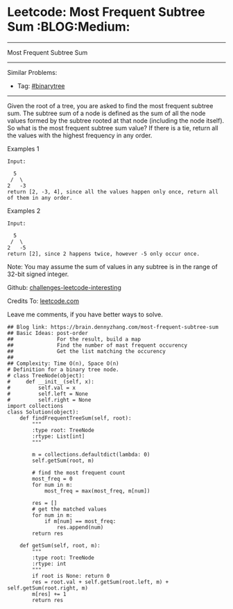 # Leetcode: Most Frequent Subtree Sum     :BLOG:Medium:


---

Most Frequent Subtree Sum  

---

Similar Problems:  
-   Tag: [#binarytree](https://brain.dennyzhang.com/tag/binarytree)

---

Given the root of a tree, you are asked to find the most frequent subtree sum. The subtree sum of a node is defined as the sum of all the node values formed by the subtree rooted at that node (including the node itself). So what is the most frequent subtree sum value? If there is a tie, return all the values with the highest frequency in any order.  

Examples 1  

    Input:
    
      5
     /  \
    2   -3
    return [2, -3, 4], since all the values happen only once, return all of them in any order.

Examples 2  

    Input:
    
      5
     /  \
    2   -5
    return [2], since 2 happens twice, however -5 only occur once.

Note: You may assume the sum of values in any subtree is in the range of 32-bit signed integer.  

Github: [challenges-leetcode-interesting](https://github.com/DennyZhang/challenges-leetcode-interesting/tree/master/most-frequent-subtree-sum)  

Credits To: [leetcode.com](https://leetcode.com/problems/most-frequent-subtree-sum/description/)  

Leave me comments, if you have better ways to solve.  

    ## Blog link: https://brain.dennyzhang.com/most-frequent-subtree-sum
    ## Basic Ideas: post-order
    ##              For the result, build a map
    ##              Find the number of mast frequent occurency
    ##              Get the list matching the occurency
    ##
    ## Complexity: Time O(n), Space O(n)
    # Definition for a binary tree node.
    # class TreeNode(object):
    #     def __init__(self, x):
    #         self.val = x
    #         self.left = None
    #         self.right = None
    import collections
    class Solution(object):
        def findFrequentTreeSum(self, root):
            """
            :type root: TreeNode
            :rtype: List[int]
            """
    
            m = collections.defaultdict(lambda: 0)
            self.getSum(root, m)
    
            # find the most frequent count
            most_freq = 0
            for num in m:
                most_freq = max(most_freq, m[num])
    
            res = []
            # get the matched values
            for num in m:
                if m[num] == most_freq:
                    res.append(num)
            return res
    
        def getSum(self, root, m):
            """
            :type root: TreeNode
            :rtype: int
            """
            if root is None: return 0
            res = root.val + self.getSum(root.left, m) + self.getSum(root.right, m)
            m[res] += 1
            return res